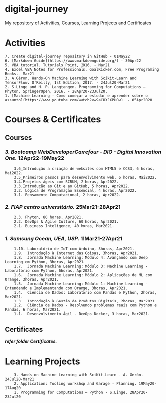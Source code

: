 # digital-journey
My repository of Activities, Courses, Learning Projects  and Certificates
# Activities	
	7. Create digital-journey repository in GitHub - 01May22	
	6. [Markdown Guide](https://www.markdownguide.org/) - 30Apr22
	5. VBA tutorial. Tutorials Point, 2016. - Mar21
	4. Excel VBA Notes for Professionals. GoalKicker.com, Free Programing Books.- Mar21
	3. A.Géron. Hands-On Machine Learning with Scikit-Learn and TensorFlow. O’Reilly, 1st Edition, 2017. - 24Jul20-Mar21
	2. S.Linge and H. P. Langtangen. Programming for Computations – Phyton. SpringerOpen, 2016. - 28Apr20-23Jul20.
	1. [Machine Learning - Como começar a estudar e aprender sobre o assunto](https://www.youtube.com/watch?v=9aCUXJXPHGw). - 05Apr2020. 
	
# Courses & Certificates
		
## Courses

### ***3. Bootcamp WebDeveloperCarrefour - DIO - Digital Innovation One.*** 12Apr22-19May22  	
		3.6_Introdução a criação de websites com HTML5 e CCS3, 6 horas, Mai2022.  
		3.5_Primeiros passos para desenvolvimento web, 6 horas, Mai2022.  
		3.4.Projetos ágeis com SCRUM, 2 horas, Apr2022.  
		3.3.Introdução ao Git e ao GitHub, 5 horas, Apr2022.  
		3.2. Lógica de Programação Essencial, 4 horas, Apr2022.  
		3.1. Pensamento Computacional, 2 horas, Apr2022.  

### ***2. FIAP centro universitário.*** 25Mar21-28Apr21	
		2.3. Phyton, 80 horas, Apr2021.  
		2.2. DevOps & Agile Culture, 60 horas, Apr2021.  
		2.1. Business Inteligence, 40 horas, Mar2021.  

### ***1. Samsung Ocean, UEA, USP.*** 11Mar21-27Apr21	
		1.10. Laboratório de IoT com Arduino, 3horas, Apr2021.  
		1.9.  Introdução à Internet das Coisas, 3horas, Apr2021.  
		1.8.  Jornada Machine Learning: Módulo 4: Avançando com Deep Learning em Python, 3horas, Apr2021.  
		1.7.  Jornada Machine Learning: Módulo 3: Machine Learning - Laboratório com Python, 6horas, Apr2021.  
		1.6.  Jornada Machine Learning: Módulo 2: Aplicações de ML com Orange, 3horas, Apr2021.  
		1.5.  Jornada Machine Learning: Módulo 1: Machine Learning - Entendendo e Implementando com Orange, 3horas, Apr2021.  
		1.4.  Ciência de Dados: Laboratório com Pandas e Python, 2horas, Mar2021.  
		1.3.  Introdução à Gestão de Produtos Digitais, 2horas, Mar2021.  
		1.2.  Ciência de Dados - Resolvendo problemas reais com Python e Pandas, 6 horas, Mar2021.  
		1.1.  Desenvolvimento Ágil - DevOps Docker, 3 horas, Mar2021.  
	
## Certificates

***refer folder Certificates.***
		
# Learning Projects

		3. Hands on Machine Learning with SciKit-Learn - A. Gerón. 24Jul20-Mar21
		2. Application: Tooling workshop and Garage - Planning. 19May20-17Aug20
		1. Programming for Computations – Python - S.Linge. 28Apr20-23Jul20

